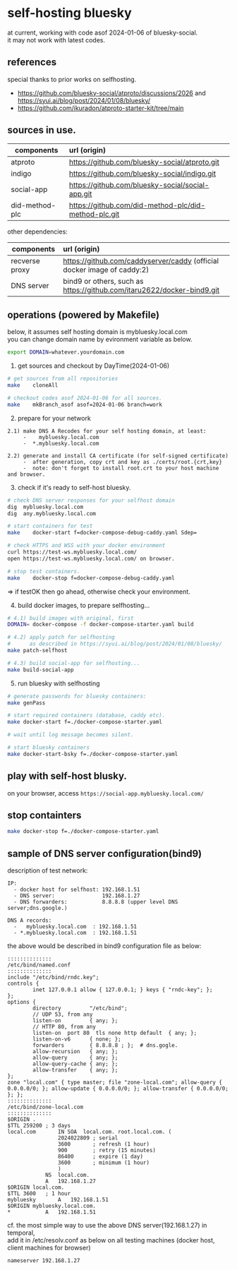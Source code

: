 # self-hosting bluesky 

at current, working with code asof 2024-01-06 of bluesky-social.<br>
it may not work with latest codes.

## references

special thanks to prior works on selfhosting.
   - https://github.com/bluesky-social/atproto/discussions/2026 and https://syui.ai/blog/post/2024/01/08/bluesky/
   - https://github.com/ikuradon/atproto-starter-kit/tree/main

## sources in use.

| components     | url (origin)                                           |
|----------------|:-------------------------------------------------------|
| atproto        | https://github.com/bluesky-social/atproto.git          |
| indigo         | https://github.com/bluesky-social/indigo.git           |
| social-app     | https://github.com/bluesky-social/social-app.git       |
| did-method-plc | https://github.com/did-method-plc/did-method-plc.git   |

other dependencies:

| components     | url (origin)                                                            |
|----------------|:------------------------------------------------------------------------|
| recverse proxy | https://github.com/caddyserver/caddy (official docker image of caddy:2) |
| DNS server     | bind9 or others, such as https://github.com/itaru2622/docker-bind9.git  |


## operations (powered by Makefile)

below, it assumes self hosting domain is mybluesky.local.com<br>
you can change domain name by evironment variable as below.

```bash
export DOMAIN=whatever.yourdomain.com
```

1) get sources and checkout by DayTime(2024-01-06)

```bash
# get sources from all repositories
make    cloneAll

# checkout codes asof 2024-01-06 for all sources.
make    mkBranch_asof asof=2024-01-06 branch=work
```


2) prepare for your network

```
2.1) make DNS A Recodes for your self hosting domain, at least:
     -    mybluesky.local.com
     -  *.mybluesky.local.com

2.2) generate and install CA certificate (for self-signed certificate)
     -  after generation, copy crt and key as ./certs/root.{crt,key}
     -  note: don't forget to install root.crt to your host machine and browser.
```

3) check if it's ready to self-host bluesky.

```bash
# check DNS server responses for your selfhost domain
dig  mybluesky.local.com
dig  any.mybluesky.local.com

# start containers for test
make    docker-start f=docker-compose-debug-caddy.yaml Sdep=

# check HTTPS and WSS with your docker environment
curl https://test-ws.mybluesky.local.com/
open https://test-ws.mybluesky.local.com/ on browser.

# stop test containers.
make    docker-stop f=docker-compose-debug-caddy.yaml
```
=> if testOK then go ahead, otherwise check your environment.


4) build docker images, to prepare selfhosting...

```bash
# 4.1) build images with original, first
DOMAIN= docker-compose -f docker-compose-starter.yaml build

# 4.2) apply patch for selfhosting
#      as described in https://syui.ai/blog/post/2024/01/08/bluesky/
make patch-selfhost

# 4.3) build social-app for selfhosting...
make build-social-app
```

5) run bluesky with selfhosting

```bash
# generate passwords for bluesky containers:
make genPass

# start required containers (database, caddy etc).
make docker-start f=./docker-compose-starter.yaml

# wait until log message becomes silent.

# start bluesky containers
make docker-start-bsky f=./docker-compose-starter.yaml
```

## play with self-host blusky.

on your browser, access ```https://social-app.mybluesky.local.com/```

## stop containters

```bash
make docker-stop f=./docker-compose-starter.yaml
```

## sample of DNS server configuration(bind9)

description of test network:

```
IP:
  - docker host for selfhost: 192.168.1.51
  - DNS server:               192.168.1.27
  - DNS forwarders:           8.8.8.8 (upper level DNS server;dns.google.)

DNS A records:
  -   mybluesky.local.com  : 192.168.1.51
  - *.mybluesky.local.com  : 192.168.1.51
```

the above would be described in bind9 configuration file as below:

```
::::::::::::::
/etc/bind/named.conf
::::::::::::::
include "/etc/bind/rndc.key";
controls {
        inet 127.0.0.1 allow { 127.0.0.1; } keys { "rndc-key"; };
};
options {
        directory         "/etc/bind";
        // UDP 53, from any
        listen-on         { any; };
        // HTTP 80, from any
        listen-on  port 80  tls none http default  { any; };
        listen-on-v6      { none; };
        forwarders        { 8.8.8.8 ; };  # dns.gogle.
        allow-recursion   { any; };
        allow-query       { any; };
        allow-query-cache { any; };
        allow-transfer    { any; };
};
zone "local.com" { type master; file "zone-local.com"; allow-query { 0.0.0.0/0; }; allow-update { 0.0.0.0/0; }; allow-transfer { 0.0.0.0/0; }; };
::::::::::::::
/etc/bind/zone-local.com
::::::::::::::
$ORIGIN .
$TTL 259200	; 3 days
local.com		IN SOA	local.com. root.local.com. (
				2024022809 ; serial
				3600       ; refresh (1 hour)
				900        ; retry (15 minutes)
				86400      ; expire (1 day)
				3600       ; minimum (1 hour)
				)
			NS	local.com.
			A	192.168.1.27
$ORIGIN local.com.
$TTL 3600	; 1 hour
mybluesky		A	192.168.1.51
$ORIGIN mybluesky.local.com.
*			A	192.168.1.51
```

cf. the most simple way to use the above DNS server(192.168.1.27) in temporal,<br>
add it in /etc/resolv.conf as below on all testing machines
(docker host, client machines for browser)

```
nameserver 192.168.1.27
```
